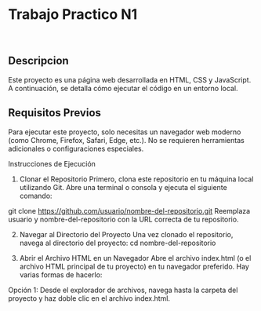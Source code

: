 # Trabajo Practico N1

<br>
<h2>Descripcion</h2>

Este proyecto es una página web desarrollada en HTML, CSS y JavaScript. A continuación, se detalla cómo ejecutar el código en un entorno local.

<h2>Requisitos Previos</h2>
Para ejecutar este proyecto, solo necesitas un navegador web moderno (como Chrome, Firefox, Safari, Edge, etc.). No se requieren herramientas adicionales o configuraciones especiales.

Instrucciones de Ejecución
1. Clonar el Repositorio
Primero, clona este repositorio en tu máquina local utilizando Git. Abre una terminal o consola y ejecuta el siguiente comando:

git clone https://github.com/usuario/nombre-del-repositorio.git
Reemplaza usuario y nombre-del-repositorio con la URL correcta de tu repositorio.

2. Navegar al Directorio del Proyecto
Una vez clonado el repositorio, navega al directorio del proyecto:
cd nombre-del-repositorio

3. Abrir el Archivo HTML en un Navegador
Abre el archivo index.html (o el archivo HTML principal de tu proyecto) en tu navegador preferido. Hay varias formas de hacerlo:

Opción 1: Desde el explorador de archivos, navega hasta la carpeta del proyecto y haz doble clic en el archivo index.html.
